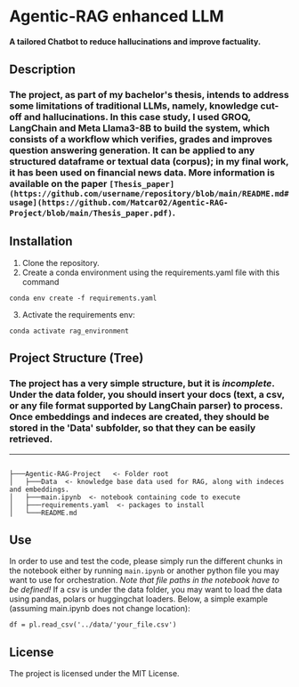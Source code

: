 # Agentic-RAG enhanced LLM
#### A tailored Chatbot to reduce hallucinations and improve factuality.

## Description
### The project, as part of my bachelor's thesis, intends to address some limitations of traditional LLMs, namely, knowledge cut-off and hallucinations. In this case study, I used GROQ, LangChain and Meta Llama3-8B to build the system, which consists of a workflow which verifies, grades and improves question answering generation. It can be applied to any structured dataframe or textual data (corpus); in my final work, it has been used on financial news data. More information is available on the paper ```[Thesis_paper](https://github.com/username/repository/blob/main/README.md#usage](https://github.com/Matcar02/Agentic-RAG-Project/blob/main/Thesis_paper.pdf)```.


## Installation
1. Clone the repository.
2. Create a conda environment using the requirements.yaml file with this command
```
conda env create -f requirements.yaml
```
3. Activate the requirements env:
```
conda activate rag_environment
```


## Project Structure (Tree)
### The project has a very simple structure, but it is *incomplete*. Under the data folder, you should insert your docs (text, a csv, or any file format supported by LangChain parser) to process. Once embeddings and indeces are created, they should be stored in the 'Data' subfolder, so that they can be easily retrieved.
------------
```

├───Agentic-RAG-Project   <- Folder root
│   ├───Data  <- knowledge base data used for RAG, along with indeces and embeddings.
│   ├───main.ipynb  <- notebook containing code to execute
│   ├───requirements.yaml  <- packages to install
│   └───README.md

```
## Use
In order to use and test the code, please simply run the different chunks in the notebook either by running  ```main.ipynb``` or another python file you may want to use for orchestration. *Note that file paths in the notebook have to be defined!* If a csv is under the data folder, you may want to load the data using pandas, polars or huggingchat loaders. Below, a simple example (assuming main.ipynb does not change location):
```
df = pl.read_csv('../data/'your_file.csv')

```


## License 
The project is licensed under the MIT License.
